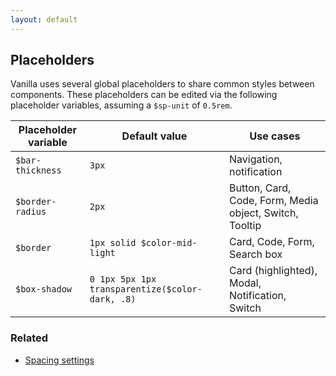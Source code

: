 ```yaml
---
layout: default
---
```


## Placeholders

Vanilla uses several global placeholders to share common styles between components. These placeholders can be edited via the following placeholder variables, assuming a `$sp-unit` of `0.5rem`.

| Placeholder variable | Default value                                   | Use cases                                               |
| -------------------- | ----------------------------------------------- | ------------------------------------------------------- |
| `$bar-thickness`     | `3px`                                           | Navigation, notification                                |
| `$border-radius`     | `2px`                                           | Button, Card, Code, Form, Media object, Switch, Tooltip |
| `$border`            | `1px solid $color-mid-light`                    | Card, Code, Form, Search box                            |
| `$box-shadow`        | `0 1px 5px 1px transparentize($color-dark, .8)` | Card (highlighted), Modal, Notification, Switch         |

### Related

- [Spacing settings](/en/settings/spacing-settings)
